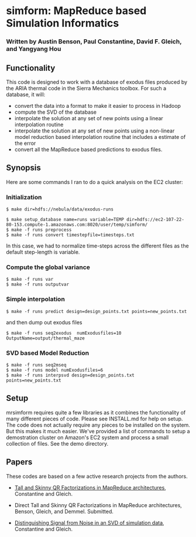 simform: MapReduce based Simulation Informatics
=========

### Written by Austin Benson, Paul Constantine, David F. Gleich, and Yangyang Hou

Functionality
-------------

This code is designed to work with a database of exodus files produced
by the ARIA thermal code in the Sierra Mechanics toolbox.  For such
a database, it will:
* convert the data into a format to make it easier to process in Hadoop
* compute the SVD of the database
* interpolate the solution at any set of new points using a linear
  interpolation routine
* interpolate the solution at any set of new points using a non-linear
  model reduction based interpolation routine that includes a estimate
  of the error
* convert all the MapReduce based predictions to exodus files.

Synopsis
--------

Here are some commands I ran to do a quick analysis on the EC2 cluster:

### Initialization

    $ make dir=hdfs://nebula/data/exodus-runs

    $ make setup_database name=runs variable=TEMP dir=hdfs://ec2-107-22-80-153.compute-1.amazonaws.com:8020/user/temp/simform/
    $ make -f runs preprocess
    $ make -f runs convert timestepfile=timesteps.txt

In this case, we had to normalize time-steps across the different files as the default step-length is variable.

### Compute the global variance
	$ make -f runs var
	$ make -f runs outputvar

### Simple interpolation

    $ make -f runs predict design=design_points.txt points=new_points.txt

and then dump out exodus files

    $ make -f runs seq2exodus  numExodusfiles=10 OutputName=output/thermal_maze

### SVD based Model Reduction

    $ make -f runs seq2mseq
    $ make -f runs model numExodusfiles=6
    $ make -f runs interpsvd design=design_points.txt points=new_points.txt

Setup
---------------

mrsimform requires quite a few libraries as it combines the
functionality of many different pieces of code.  Please see
INSTALL.md for help on setup.  The code does not actually 
require any pieces to be installed on the system.  But this 
makes it much easier.  We've provided a list of commands to
setup a demostration cluster on Amazon's EC2 system and process
a small collection of files.  See the demo directory.

Papers
------

These codes are based on a few active research projects from
the authors.  

* [Tall and Skinny QR Factorizations in MapReduce architectures](http://dx.doi.org/10.1145/1996092.1996103),
Constantine and Gleich.

* Direct Tall and Skinny QR Factorizations in MapReduce architectures,
Benson, Gleich, and Demmel. Submitted.

* [Distinguishing Signal from Noise in an SVD of simulation data](10.1109/ICASSP.2012.6289125),
Constantine and Gleich.


